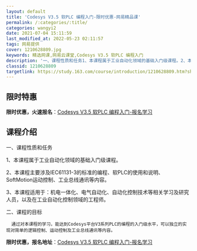 ```yaml
---
layout: default
title: 'Codesys V3.5 软PLC 编程入门-限时优惠-网易精品课'
permalink: /:categories/:title/
categories: wangyi2
date: 2021-07-04 15:11:59
last_modified_at: 2022-05-23 02:11:57
tags: 网易提供
cover: 1210628809.jpg
keywords: 精选网课,网易云课堂,Codesys V3.5 软PLC 编程入门
description: '一、课程性质和任务1、本课程属于工业自动化领域的基础入门级课程。2、本课程主要涉及IEC61131-3的标准的编程、软P'
classid: 1210628809
targetlink: https://study.163.com/course/introduction/1210628809.htm?share=1&shareId=1025206652&utm_campaign=share&utm_medium=iphoneShare&utm_source=&utm_u=1025206652
---
```


## 限时特惠

**限时优惠，火速报名**：[Codesys V3.5 软PLC 编程入门-报名学习](https://study.163.com/course/introduction/1210628809.htm?share=1&shareId=1025206652&utm_campaign=share&utm_medium=iphoneShare&utm_source=&utm_u=1025206652)

## 课程介绍

一、课程性质和任务

1、本课程属于工业自动化领域的基础入门级课程。



2、本课程主要涉及IEC61131-3的标准的编程、软PLC的使用和说明、 SoftMotion运动控制、工业总线通讯等内容。



3、本课程适用于：机电一体化、电气自动化、自动化控制技术等相关学习及研究人员，以及在工业自动化控制领域的工程师。



二、课程的目标

      通过对本课程的学习，能达到Codesys平台V3系列PLC的编程的入门级水平，可以独立的实现对简单的逻辑控制、运动控制及工业总线通讯等内容。

**限时优惠，报名地址**：[Codesys V3.5 软PLC 编程入门-报名学习](https://study.163.com/course/introduction/1210628809.htm?share=1&shareId=1025206652&utm_campaign=share&utm_medium=iphoneShare&utm_source=&utm_u=1025206652)

